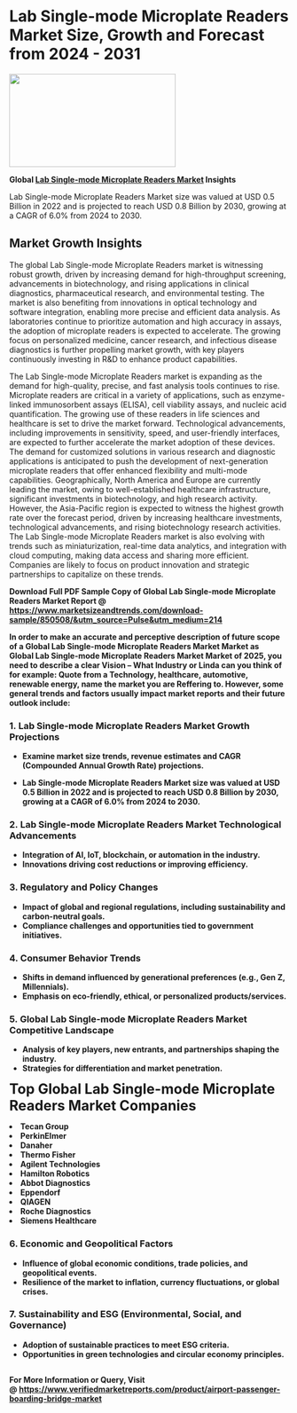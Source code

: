 <H1>Lab Single-mode Microplate Readers Market Size, Growth and Forecast from 2024 - 2031</H1><img class="aligncenter size-medium wp-image-584254" src="https://thirdeyenews.in/wp-content/uploads/2024/09/Global-Market-Research-300x168.jpeg" alt="" width="300" height="168" /><p><strong>Global&nbsp;<a href="https://www.marketsizeandtrends.com/download-sample/850508/&amp;utm_source=Pulse&amp;utm_medium=214">Lab Single-mode Microplate Readers Market</a> Insights</strong></p><p>Lab Single-mode Microplate Readers Market size was valued at USD 0.5 Billion in 2022 and is projected to reach USD 0.8 Billion by 2030, growing at a CAGR of 6.0% from 2024 to 2030.</p><p><h2>Market Growth Insights</h2> <p>The global Lab Single-mode Microplate Readers market is witnessing robust growth, driven by increasing demand for high-throughput screening, advancements in biotechnology, and rising applications in clinical diagnostics, pharmaceutical research, and environmental testing. The market is also benefiting from innovations in optical technology and software integration, enabling more precise and efficient data analysis. As laboratories continue to prioritize automation and high accuracy in assays, the adoption of microplate readers is expected to accelerate. The growing focus on personalized medicine, cancer research, and infectious disease diagnostics is further propelling market growth, with key players continuously investing in R&D to enhance product capabilities.</p> <p><strong></strong></p> <p>The Lab Single-mode Microplate Readers market is expanding as the demand for high-quality, precise, and fast analysis tools continues to rise. Microplate readers are critical in a variety of applications, such as enzyme-linked immunosorbent assays (ELISA), cell viability assays, and nucleic acid quantification. The growing use of these readers in life sciences and healthcare is set to drive the market forward. Technological advancements, including improvements in sensitivity, speed, and user-friendly interfaces, are expected to further accelerate the market adoption of these devices. The demand for customized solutions in various research and diagnostic applications is anticipated to push the development of next-generation microplate readers that offer enhanced flexibility and multi-mode capabilities. Geographically, North America and Europe are currently leading the market, owing to well-established healthcare infrastructure, significant investments in biotechnology, and high research activity. However, the Asia-Pacific region is expected to witness the highest growth rate over the forecast period, driven by increasing healthcare investments, technological advancements, and rising biotechnology research activities. The Lab Single-mode Microplate Readers market is also evolving with trends such as miniaturization, real-time data analytics, and integration with cloud computing, making data access and sharing more efficient. Companies are likely to focus on product innovation and strategic partnerships to capitalize on these trends. <p><strong></p><p><span class=""><strong>Download Full PDF Sample Copy of Global Lab Single-mode Microplate Readers Market Report</strong> @ <a href="https://www.marketsizeandtrends.com/download-sample/850508/&amp;utm_source=Pulse&amp;utm_medium=214" target="_blank">https://www.marketsizeandtrends.com/download-sample/850508/&amp;utm_source=Pulse&amp;utm_medium=214</a></span></p><p>In order to make an accurate and perceptive description of future scope of a Global&nbsp;Lab Single-mode Microplate Readers Market Market as Global&nbsp;Lab Single-mode Microplate Readers Market Market of 2025, you need to describe a clear Vision &ndash; What Industry or Linda can you think of for example: Quote from a Technology, healthcare, automotive, renewable energy, name the market you are Reffering to. However, some general trends and factors usually impact market reports and their future outlook include:</p><h3>1.&nbsp;<strong>Lab Single-mode Microplate Readers Market Growth Projections</strong></h3><ul><li>Examine market size trends, revenue estimates and CAGR (Compounded Annual Growth Rate) projections.</li><li><p>Lab Single-mode Microplate Readers Market size was valued at USD 0.5 Billion in 2022 and is projected to reach USD 0.8 Billion by 2030, growing at a CAGR of 6.0% from 2024 to 2030.</p></li></ul><h3>2.&nbsp;<strong>Lab Single-mode Microplate Readers Market Technological Advancements</strong></h3><ul><li>Integration of AI, IoT, blockchain, or automation in the industry.</li><li>Innovations driving cost reductions or improving efficiency.</li></ul><h3>3.&nbsp;<strong>Regulatory and Policy Changes</strong></h3><ul><li>Impact of global and regional regulations, including sustainability and carbon-neutral goals.</li><li>Compliance challenges and opportunities tied to government initiatives.</li></ul><h3>4.&nbsp;<strong>Consumer Behavior Trends</strong></h3><ul><li>Shifts in demand influenced by generational preferences (e.g., Gen Z, Millennials).</li><li>Emphasis on eco-friendly, ethical, or personalized products/services.</li></ul><h3>5.&nbsp;<strong>Global Lab Single-mode Microplate Readers Market Competitive Landscape</strong></h3><ul><li>Analysis of key players, new entrants, and partnerships shaping the industry.</li><li>Strategies for differentiation and market penetration.</li></ul><p data-pm-slice="1 1 []"><span style="color: inherit; font-family: inherit; font-size: 25px;">Top Global Lab Single-mode Microplate Readers Market Companies</span></p><div class="" data-test-id=""><p><li>Tecan Group</li><li> PerkinElmer</li><li> Danaher</li><li> Thermo Fisher</li><li> Agilent Technologies</li><li> Hamilton Robotics</li><li> Abbot Diagnostics</li><li> Eppendorf</li><li> QIAGEN</li><li> Roche Diagnostics</li><li> Siemens Healthcare</li></p></div><h3>6.&nbsp;<strong>Economic and Geopolitical Factors</strong></h3><ul><li>Influence of global economic conditions, trade policies, and geopolitical events.</li><li>Resilience of the market to inflation, currency fluctuations, or global crises.</li></ul><h3>7.&nbsp;<strong>Sustainability and ESG (Environmental, Social, and Governance)</strong></h3><ul><li>Adoption of sustainable practices to meet ESG criteria.</li><li>Opportunities in green technologies and circular economy principles.</li></ul><h2><strong style="font-size: 14px;">For More Information or Query, Visit @&nbsp;</strong><a style="background-color: #ffffff; font-size: 14px;" href="https://www.marketsizeandtrends.com/report/lab-single-mode-microplate-readers-market/" target="_blank">https://www.verifiedmarketreports.com/product/airport-passenger-boarding-bridge-market</a></h2>
